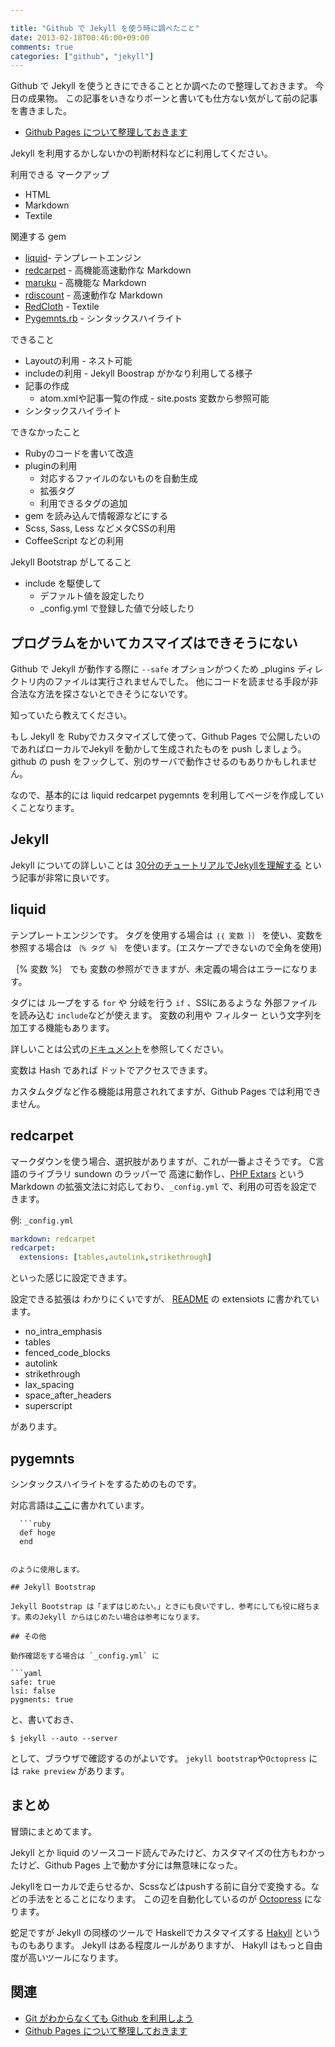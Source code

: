 ```yaml
---

title: "Github で Jekyll を使う時に調べたこと"
date: 2013-02-18T00:46:00+09:00
comments: true
categories: ["github", "jekyll"]
---
```


Github で Jekyll を使うときにできることとか調べたので整理しておきます。
今日の成果物。
この記事をいきなりポーンと書いても仕方ない気がして前の記事を書きました。

* [Github Pages について整理しておきます](http://blog.eiel.info/blog/2013/02/17/github-pages/)

Jekyll を利用するかしないかの判断材料などに利用してください。

利用できる マークアップ

* HTML
* Markdown
* Textile

関連する gem

* [liquid](http://liquidmarkup.org/)- テンプレートエンジン
* [redcarpet](https://github.com/vmg/redcarpet) - 高機能高速動作な Markdown
* [maruku](https://github.com/bhollis/maruku)    - 高機能な Markdown
* [rdiscount](https://github.com/rtomayko/rdiscount) - 高速動作な Markdown
* [RedCloth](http://redcloth.org/)  - Textile
* [Pygemnts.rb](http://pygments.org/) - シンタックスハイライト

できること

* Layoutの利用 - ネスト可能
* includeの利用 - Jekyll Boostrap がかなり利用してる様子
* 記事の作成
  * atom.xmlや記事一覧の作成 - site.posts 変数から参照可能
* シンタックスハイライト

できなかったこと

* Rubyのコードを書いて改造
* pluginの利用
  * 対応するファイルのないものを自動生成
  * 拡張タグ
  * 利用できるタグの追加
* gem を読み込んで情報源などにする
* Scss, Sass, Less などメタCSSの利用
* CoffeeScript などの利用

Jekyll Bootstrap がしてること

* include を駆使して
  * デファルト値を設定したり
  * _config.yml で登録した値で分岐したり


## プログラムをかいてカスマイズはできそうにない

Github で Jekyll が動作する際に `--safe` オプションがつくため _plugins ディレクトリ内のファイルは実行されませんでした。
他にコードを読ませる手段が非合法な方法を探さないとできそうにないです。

知っていたら教えてください。

もし Jekyll を Rubyでカスタマイズして使って、Github Pages で公開したいのであればローカルでJekyll を動かして生成されたものを push しましょう。
github の push をフックして、別のサーバで動作させるのもありかもしれません。

なので、基本的には liquid redcarpet pygemnts を利用してページを作成していくことなります。

## Jekyll

Jekyll についての詳しいことは [30分のチュートリアルでJekyllを理解する](http://melborne.github.com/2012/05/13/first-step-of-jekyll/) という記事が非常に良いです。

## liquid

テンプレートエンジンです。
タグを使用する場合は `｛｛ 変数 ｝｝` を使い、変数を参照する場合は `｛% タグ %｝` を使います。(エスケープできないので全角を使用)

｛% 変数 %｝ でも 変数の参照ができますが、未定義の場合はエラーになります。

タグには ループをする `for` や 分岐を行う `if` 、SSIにあるような 外部ファイルを読み込む `include`などが使えます。
変数の利用や フィルター という文字列を加工する機能もあります。

詳しいことは公式の[ドキュメント](https://github.com/Shopify/liquid/wiki/Liquid-for-Designers)を参照してください。

変数は Hash であれば ドットでアクセスできます。

カスタムタグなど作る機能は用意されれてますが、Github Pages では利用できません。

## redcarpet

マークダウンを使う場合、選択肢がありますが、これが一番よさそうです。
C言語のライブラリ sundown のラッパーで 高速に動作し、[PHP Extars](http://michelf.ca/projects/php-markdown/extra/) という Markdown の拡張文法に対応しており、`_config.yml` で、利用の可否を設定できます。

例: `_config.yml`

```yaml
markdown: redcarpet
redcarpet:
  extensions: [tables,autolink,strikethrough]
```

といった感じに設定できます。

設定できる拡張は わかりにくいですが、 [README](https://github.com/vmg/redcarpet) の extensiots に書かれています。

* no_intra_emphasis
* tables
* fenced_code_blocks
* autolink
* strikethrough
* lax_spacing
* space_after_headers
* superscript

があります。

## pygemnts

シンタックスハイライトをするためのものです。

対応言語は[ここ](http://pygments.org/languages/)に書かれています。

```
  ```ruby
  def hoge
  end
  ```
```

のように使用します。

## Jekyll Bootstrap

Jekyll Bootstrap は「まずはじめたい。」ときにも良いですし、参考にしても役に経ちます。素のJekyll からはじめたい場合は参考になります。

## その他

動作確認をする場合は `_config.yml` に

```yaml
safe: true
lsi: false
pygments: true
```

と、書いておき、

```
$ jekyll --auto --server
```

として、ブラウザで確認するのがよいです。
`jekyll bootstrap`や`Octopress` には `rake preview` があります。

## まとめ

冒頭にまとめてます。

Jekyll とか liquid のソースコード読んでみたけど、カスタマイズの仕方もわかったけど、Github Pages 上で動かす分には無意味になった。

Jekyllをローカルで走らせるか、Scssなどはpushする前に自分で変換する。などの手法をとることになります。
この辺を自動化しているのが [Octopress](http://octopress.org/) になります。

蛇足ですが Jekyll の同様のツールで Haskellでカスタマイズする [Hakyll](http://jaspervdj.be/hakyll/) というものもあります。 
Jekyll はある程度ルールがありますが、 Hakyll はもっと自由度が高いツールになります。

## 関連

* [Git がわからなくても Github を利用しよう](http://blog.eiel.info/blog/2013/02/06/how-to-use-github/)
* [Github Pages について整理しておきます](http://blog.eiel.info/blog/2013/02/17/github-pages/)
